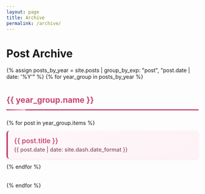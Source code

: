 ```yaml
---
layout: page
title: Archive
permalink: /archive/
---
```


# Post Archive

{% assign posts_by_year = site.posts | group_by_exp: "post", "post.date | date: '%Y'" %}
{% for year_group in posts_by_year %}
  <h2>{{ year_group.name }}</h2>
  <ul class="archive-list">
    {% for post in year_group.items %}
      <li class="archive-item">
        <a href="{{ post.url }}" class="archive-link">{{ post.title }}</a>
        <time class="archive-date">{{ post.date | date: site.dash.date_format }}</time>
      </li>
    {% endfor %}
  </ul>
{% endfor %}

<style>
.archive-list {
  list-style: none;
  padding: 0;
  margin: 0 0 2rem 0;
}

.archive-item {
  margin: 0.75rem 0;
  padding: 1rem;
  background: linear-gradient(135deg, #fef7f9 0%, #fdf2f5 100%);
  border-radius: 0.5rem;
  border-left: 4px solid #c94570;
  box-shadow: 0 2px 4px rgba(201, 69, 112, 0.1);
  transition: all 0.3s ease;
}

.archive-item:hover {
  background: linear-gradient(135deg, #fdf2f5 0%, #fcecf1 100%);
  box-shadow: 0 4px 8px rgba(201, 69, 112, 0.15);
  transform: translateY(-1px);
  border-left: 4px solid #b83d64;
}

.archive-link {
  color: #c94570;
  text-decoration: none;
  font-weight: 600;
  font-size: 1.1rem;
  transition: color 0.3s ease;
}

.archive-link:hover {
  color: #b83d64;
  text-decoration: underline;
}

.archive-date {
  color: #8a4f60;
  font-size: 0.9rem;
  display: block;
  margin-top: 0.25rem;
  font-weight: 500;
}

h2 {
  color: #c94570;
  border-bottom: 3px solid #c94570;
  padding-bottom: 0.75rem;
  margin: 2.5rem 0 1.5rem 0;
  font-weight: 700;
  position: relative;
}

h2::after {
  content: '';
  position: absolute;
  bottom: -3px;
  left: 0;
  width: 50px;
  height: 3px;
  background: linear-gradient(90deg, #c94570 0%, #f8b2cc 100%);
}

/* Add subtle pink accent to the page */
#markdown-toc {
  background: linear-gradient(135deg, #fef7f9 0%, #fdf2f5 100%);
  border: 1px solid #c94570;
  border-radius: 0.5rem;
  padding: 1rem;
}
</style>
